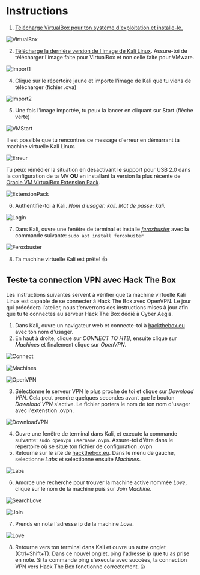 # Instructions

1. [Télécharge VirtualBox pour ton système d'exploitation et installe-le.](https://www.virtualbox.org/)

![VirtualBox](/assets_/downloadVB.png)

2. [Télécharge la dernière version de l'image de Kali Linux](https://www.kali.org/get-kali/#kali-virtual-machines). Assure-toi de télécharger l'image faite pour VirtualBox et non celle faite pour VMware.

![Import1](/assets_/importvm.png)

4. Clique sur le répertoire jaune et importe l'image de Kali que tu viens de télécharger (fichier .ova)

![Import2](/assets_/importvm2.PNG)

5. Une fois l'image importée, tu peux la lancer en cliquant sur Start (flèche verte) 

![VMStart](/assets_/vm_start.png)

Il est possible que tu rencontres ce message d'erreur en démarrant ta machine virtuelle Kali Linux. 

![Erreur](/assets_/error1.png)

Tu peux rémédier la situation en désactivant le support pour USB 2.0 dans la configuration de ta MV **OU** en installant la version la plus récente de [Oracle VM VirtualBox Extension Pack](https://www.virtualbox.org/wiki/Downloads).

![ExtensionPack](/assets_/vbextensionpack.png)

6. Authentifie-toi à Kali. *Nom d'usager: kali. Mot de passe: kali.*

![Login](/assets_/kalikali.png)

7. Dans Kali, ouvre une fenêtre de terminal et installe [*feroxbuster*](https://github.com/epi052/feroxbuster) avec la commande suivante: `sudo apt install feroxbuster`

![Feroxbuster](/assets_/feroxbuster.png)

8. Ta machine virtuelle Kali est prête! 👍

## Teste ta connection VPN avec Hack The Box

Les instructions suivantes servent à vérifier que ta machine virtuelle Kali Linux est capable de se connecter à Hack The Box avec OpenVPN. Le jour qui précédera l'atelier, nous t'enverrons des instructions mises à jour afin que tu te connectes au serveur Hack The Box dédié à Cyber Aegis.

1. Dans Kali, ouvre un navigateur web et connecte-toi à [hackthebox.eu](https://www.hackthebox.eu/) avec ton nom d'usager.
2. En haut à droite, clique sur *CONNECT TO HTB*, ensuite clique sur *Machines* et finalement clique sur *OpenVPN*.

![Connect](/assets_/connectothtb.PNG)

![Machines](/assets_/machines.PNG)

![OpenVPN](/assets_/openvpn.PNG)

3. Sélectionne le serveur VPN le plus proche de toi et clique sur *Download VPN*. Cela peut prendre quelques secondes avant que le bouton *Download VPN* s'active. Le fichier portera le nom de ton nom d'usager avec l'extenstion .ovpn.

![DownloadVPN](/assets_/downloadVPN.PNG)

4. Ouvre une fenêtre de terminal dans Kali, et execute la commande suivante: `sudo openvpn username.ovpn`. Assure-toi d'être dans le répertoire où se situe ton fichier de configuration .ovpn
5. Retourne sur le site de [hackthebox.eu](https://www.hackthebox.eu/). Dans le menu de gauche, selectionne *Labs* et selectionne ensuite *Machines*. 

![Labs](/assets_/Labs_machines.PNG)


6. Amorce une recherche pour trouver la machine active nommée *Love*, clique sur le nom de la machine puis sur  *Join Machine*. 

![SearchLove](/assets_/search_love.PNG)

![Join](/assets_/join.PNG)

7. Prends en note l'adresse ip de la machine *Love*.

![Love](/assets_/love_ip.PNG)

8. Retourne vers ton terminal dans Kali et ouvre un autre onglet (Ctrl+Shift+T). Dans ce nouvel onglet, ping l'adresse ip que tu as prise en note. Si ta commande ping s'execute avec succèes, ta connection VPN vers Hack The Box fonctionne correctement. 👍
